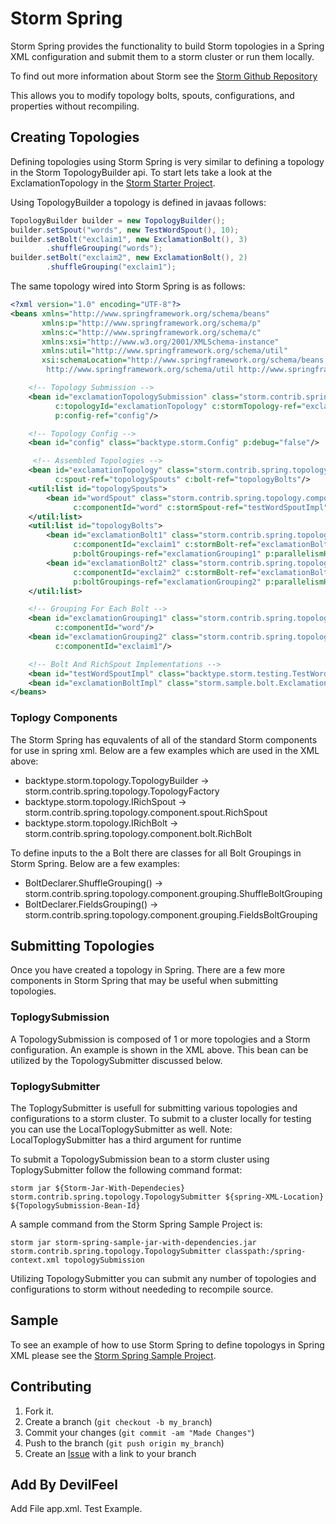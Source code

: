 Storm Spring
=============================================

Storm Spring provides the functionality to build Storm topologies in a Spring XML configuration
and submit them to a storm cluster or run them locally.

To find out more information about Storm see the [Storm Github Repository][4]

This allows you to modify topology bolts, spouts, configurations, and properties without
recompiling.


Creating Topologies
-------------------

Defining topologies using Storm Spring is very similar to defining a topology in the Storm TopologyBuilder api.
To start lets take a look at the ExclamationTopology in the [Storm Starter Project][2].

Using TopologyBuilder a topology is defined in javaas follows:

```java
TopologyBuilder builder = new TopologyBuilder();
builder.setSpout("words", new TestWordSpout(), 10);
builder.setBolt("exclaim1", new ExclamationBolt(), 3)
        .shuffleGrouping("words");
builder.setBolt("exclaim2", new ExclamationBolt(), 2)
        .shuffleGrouping("exclaim1");
```

The same topology wired into Storm Spring is as follows:

```xml
<?xml version="1.0" encoding="UTF-8"?>
<beans xmlns="http://www.springframework.org/schema/beans"
       xmlns:p="http://www.springframework.org/schema/p"
       xmlns:c="http://www.springframework.org/schema/c"
       xmlns:xsi="http://www.w3.org/2001/XMLSchema-instance"
       xmlns:util="http://www.springframework.org/schema/util"
       xsi:schemaLocation="http://www.springframework.org/schema/beans http://www.springframework.org/schema/beans/spring-beans-3.1.xsd
        http://www.springframework.org/schema/util http://www.springframework.org/schema/util/spring-util-2.5.xsd">

    <!-- Topology Submission -->
    <bean id="exclamationTopologySubmission" class="storm.contrib.spring.topology.SingleTopologySubmission"
          c:topologyId="exclamationTopology" c:stormTopology-ref="exclamationTopology"
          p:config-ref="config"/>

    <!-- Topology Config -->
    <bean id="config" class="backtype.storm.Config" p:debug="false"/>

     <!-- Assembled Topologies -->
    <bean id="exclamationTopology" class="storm.contrib.spring.topology.TopologyFactory"
          c:spout-ref="topologySpouts" c:bolt-ref="topologyBolts"/>
    <util:list id="topologySpouts">
        <bean id="wordSpout" class="storm.contrib.spring.topology.component.spout.RichSpout"
              c:componentId="word" c:stormSpout-ref="testWordSpoutImpl" p:parallelismHint="10"/>
    </util:list>
    <util:list id="topologyBolts">
        <bean id="exclamationBolt1" class="storm.contrib.spring.topology.component.bolt.RichBolt"
              c:componentId="exclaim1" c:stormBolt-ref="exclamationBoltImpl"
              p:boltGroupings-ref="exclamationGrouping1" p:parallelismHint="3"/>
        <bean id="exclamationBolt2" class="storm.contrib.spring.topology.component.bolt.RichBolt"
              c:componentId="exclaim2" c:stormBolt-ref="exclamationBoltImpl"
              p:boltGroupings-ref="exclamationGrouping2" p:parallelismHint="2"/>
    </util:list>

    <!-- Grouping For Each Bolt -->
    <bean id="exclamationGrouping1" class="storm.contrib.spring.topology.component.grouping.ShuffleBoltGrouping"
          c:componentId="word"/>
    <bean id="exclamationGrouping2" class="storm.contrib.spring.topology.component.grouping.ShuffleBoltGrouping"
          c:componentId="exclaim1"/>

    <!-- Bolt And RichSpout Implementations -->
    <bean id="testWordSpoutImpl" class="backtype.storm.testing.TestWordSpout"/>
    <bean id="exclamationBoltImpl" class="storm.sample.bolt.ExclamationBolt"/>
</beans>
```

### Toplogy Components

The Storm Spring has equvalents of all of the standard Storm components for use in spring xml. Below are a few examples which are used in the XML above:

* backtype.storm.topology.TopologyBuilder -> storm.contrib.spring.topology.TopologyFactory
* backtype.storm.topology.IRichSpout -> storm.contrib.spring.topology.component.spout.RichSpout
* backtype.storm.topology.IRichBolt -> storm.contrib.spring.topology.component.bolt.RichBolt

To define inputs to the a Bolt there are classes for all Bolt Groupings in Storm Spring. Below are a few examples:

* BoltDeclarer.ShuffleGrouping() -> storm.contrib.spring.topology.component.grouping.ShuffleBoltGrouping
* BoltDeclarer.FieldsGrouping() -> storm.contrib.spring.topology.component.grouping.FieldsBoltGrouping


Submitting Topologies
---------------------

Once you have created a topology in Spring. There are a few more components in Storm Spring that may be useful when submitting topologies.

### ToplogySubmission

A TopologySubmission is composed of 1 or more topologies and a Storm configuration. An example is shown in the XML above. This bean can be utilized by the
TopologySubmitter discussed below.

### ToplogySubmitter

The ToplogySubmitter is usefull for submitting various topologies and configurations to a storm cluster. To submit to a cluster locally for testing you can use the
LocalToplogySubmitter as well.
Note: LocalToplogySubmitter has a third argument for runtime

To submit a TopologySubmission bean to a storm cluster using ToplogySubmitter follow the following command format:

```
storm jar ${Storm-Jar-With-Dependecies} storm.contrib.spring.topology.TopologySubmitter ${spring-XML-Location} ${TopologySubmission-Bean-Id}
```

A sample command from the Storm Spring Sample Project is:

```
storm jar storm-spring-sample-jar-with-dependencies.jar storm.contrib.spring.topology.TopologySubmitter classpath:/spring-context.xml topologySubmission
```

Utilizing TopologySubmitter you can submit any number of topologies and configurations to storm without neededing to recompile source.


Sample
------

To see an example of how to use Storm Spring to define topologys in Spring XML please see the [Storm Spring Sample Project][3].


Contributing
------------

1. Fork it.
2. Create a branch (`git checkout -b my_branch`)
3. Commit your changes (`git commit -am "Made Changes"`)
4. Push to the branch (`git push origin my_branch`)
5. Create an [Issue][1] with a link to your branch

[1]: https://github.com/granthenke/storm-spring/issues
[2]: https://github.com/nathanmarz/storm-starter
[3]: https://github.com/granthenke/storm-spring-sample
[4]: https://github.com/nathanmarz/storm

Add By DevilFeel
----------------
Add File app.xml.
Test Example.

